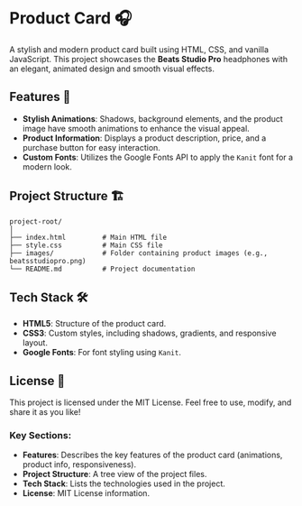 # Product Card 🎧

A stylish and modern product card built using HTML, CSS, and vanilla JavaScript. This project showcases the **Beats Studio Pro** headphones with an elegant, animated design and smooth visual effects.

## Features 🚀

- **Stylish Animations**: Shadows, background elements, and the product image have smooth animations to enhance the visual appeal.
- **Product Information**: Displays a product description, price, and a purchase button for easy interaction.
- **Custom Fonts**: Utilizes the Google Fonts API to apply the `Kanit` font for a modern look.

## Project Structure 🏗️

```
project-root/
│
├── index.html         # Main HTML file
├── style.css          # Main CSS file
├── images/            # Folder containing product images (e.g., beatsstudiopro.png)
└── README.md          # Project documentation
```


## Tech Stack 🛠️

- **HTML5**: Structure of the product card.
- **CSS3**: Custom styles, including shadows, gradients, and responsive layout.
- **Google Fonts**: For font styling using `Kanit`.

## License 📄

This project is licensed under the MIT License. Feel free to use, modify, and share it as you like!

### Key Sections:
- **Features**: Describes the key features of the product card (animations, product info, responsiveness).
- **Project Structure**: A tree view of the project files.
- **Tech Stack**: Lists the technologies used in the project.
- **License**: MIT License information.
